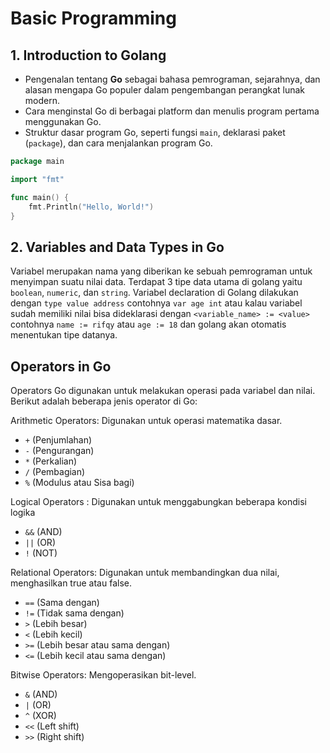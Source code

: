# Basic Programming

## 1. Introduction to Golang
- Pengenalan tentang **Go** sebagai bahasa pemrograman, sejarahnya, dan alasan mengapa Go populer dalam pengembangan perangkat lunak modern.
- Cara menginstal Go di berbagai platform dan menulis program pertama menggunakan Go.
- Struktur dasar program Go, seperti fungsi `main`, deklarasi paket (`package`), dan cara menjalankan program Go.

```go
package main

import "fmt"

func main() {
    fmt.Println("Hello, World!")
}
```

## 2. Variables and Data Types in Go

Variabel merupakan nama yang diberikan ke sebuah pemrograman untuk menyimpan suatu nilai data. Terdapat 3 tipe data utama di golang yaitu `boolean`, `numeric`, dan `string`. Variabel declaration di Golang dilakukan dengan `type value address` contohnya `var age int` atau kalau variabel sudah memiliki nilai bisa dideklarasi dengan `<variable_name> := <value>` contohnya `name := rifqy` atau `age := 18` dan golang akan otomatis menentukan tipe datanya.

## Operators in Go

Operators Go digunakan untuk melakukan operasi pada variabel dan nilai. Berikut adalah beberapa jenis operator di Go:

Arithmetic Operators: Digunakan untuk operasi matematika dasar.
- `+` (Penjumlahan)
- `-` (Pengurangan)
- `*` (Perkalian)
- `/` (Pembagian)
- `%` (Modulus atau Sisa bagi)

Logical Operators : Digunakan untuk menggabungkan beberapa kondisi logika
- `&&` (AND)
- `||` (OR)
- `!` (NOT)

Relational Operators: Digunakan untuk membandingkan dua nilai, menghasilkan true atau false.
- `==` (Sama dengan)
- `!=` (Tidak sama dengan)
- `>` (Lebih besar)
- `<` (Lebih kecil)
- `>=` (Lebih besar atau sama dengan)
- `<=` (Lebih kecil atau sama dengan)

Bitwise Operators: Mengoperasikan bit-level.
- `&` (AND)
- `|` (OR)
- `^` (XOR)
- `<<` (Left shift)
- `>>` (Right shift)